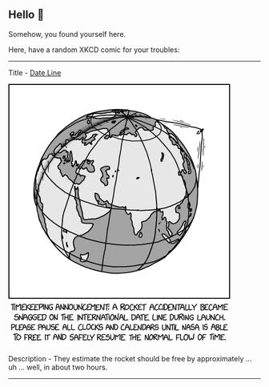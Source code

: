 ## Hello 👀

Somehow, you found yourself here.

Here, have a random XKCD comic for your troubles:

-----------------------------------

Title - [Date Line](https://xkcd.com/2854)

![Date Line](./random_comic.png)

Description - They estimate the rocket should be free by approximately ... uh ... well, in about two hours.

-----------------------------------